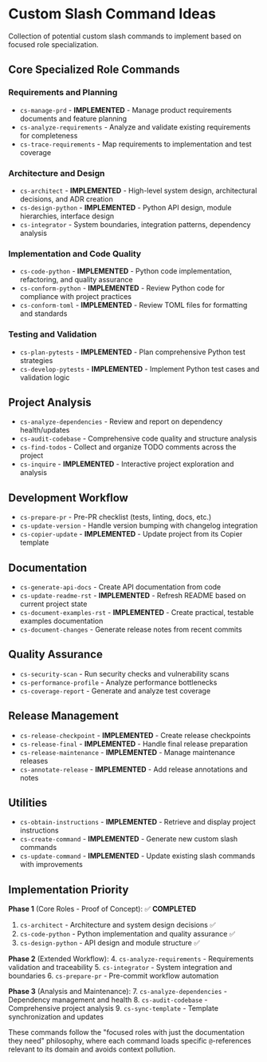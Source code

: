 # Custom Slash Command Ideas

Collection of potential custom slash commands to implement based on focused role specialization.

## Core Specialized Role Commands

### Requirements and Planning
- `cs-manage-prd` - **IMPLEMENTED** - Manage product requirements documents and feature planning
- `cs-analyze-requirements` - Analyze and validate existing requirements for completeness
- `cs-trace-requirements` - Map requirements to implementation and test coverage

### Architecture and Design  
- `cs-architect` - **IMPLEMENTED** - High-level system design, architectural decisions, and ADR creation
- `cs-design-python` - **IMPLEMENTED** - Python API design, module hierarchies, interface design
- `cs-integrator` - System boundaries, integration patterns, dependency analysis

### Implementation and Code Quality
- `cs-code-python` - **IMPLEMENTED** - Python code implementation, refactoring, and quality assurance
- `cs-conform-python` - **IMPLEMENTED** - Review Python code for compliance with project practices
- `cs-conform-toml` - **IMPLEMENTED** - Review TOML files for formatting and standards

### Testing and Validation
- `cs-plan-pytests` - **IMPLEMENTED** - Plan comprehensive Python test strategies
- `cs-develop-pytests` - **IMPLEMENTED** - Implement Python test cases and validation logic

## Project Analysis
- `cs-analyze-dependencies` - Review and report on dependency health/updates
- `cs-audit-codebase` - Comprehensive code quality and structure analysis
- `cs-find-todos` - Collect and organize TODO comments across the project
- `cs-inquire` - **IMPLEMENTED** - Interactive project exploration and analysis

## Development Workflow
- `cs-prepare-pr` - Pre-PR checklist (tests, linting, docs, etc.)
- `cs-update-version` - Handle version bumping with changelog integration
- `cs-copier-update` - **IMPLEMENTED** - Update project from its Copier template

## Documentation
- `cs-generate-api-docs` - Create API documentation from code
- `cs-update-readme-rst` - **IMPLEMENTED** - Refresh README based on current project state
- `cs-document-examples-rst` - **IMPLEMENTED** - Create practical, testable examples documentation
- `cs-document-changes` - Generate release notes from recent commits

## Quality Assurance
- `cs-security-scan` - Run security checks and vulnerability scans
- `cs-performance-profile` - Analyze performance bottlenecks
- `cs-coverage-report` - Generate and analyze test coverage

## Release Management
- `cs-release-checkpoint` - **IMPLEMENTED** - Create release checkpoints
- `cs-release-final` - **IMPLEMENTED** - Handle final release preparation
- `cs-release-maintenance` - **IMPLEMENTED** - Manage maintenance releases
- `cs-annotate-release` - **IMPLEMENTED** - Add release annotations and notes

## Utilities
- `cs-obtain-instructions` - **IMPLEMENTED** - Retrieve and display project instructions
- `cs-create-command` - **IMPLEMENTED** - Generate new custom slash commands
- `cs-update-command` - **IMPLEMENTED** - Update existing slash commands with improvements

## Implementation Priority

**Phase 1** (Core Roles - Proof of Concept): ✅ **COMPLETED**
1. `cs-architect` - Architecture and system design decisions ✅
2. `cs-code-python` - Python implementation and quality assurance ✅
3. `cs-design-python` - API design and module structure ✅

**Phase 2** (Extended Workflow):
4. `cs-analyze-requirements` - Requirements validation and traceability
5. `cs-integrator` - System integration and boundaries
6. `cs-prepare-pr` - Pre-commit workflow automation

**Phase 3** (Analysis and Maintenance):
7. `cs-analyze-dependencies` - Dependency management and health
8. `cs-audit-codebase` - Comprehensive project analysis
9. `cs-sync-template` - Template synchronization and updates

These commands follow the "focused roles with just the documentation they need" philosophy, where each command loads specific `@`-references relevant to its domain and avoids context pollution.
